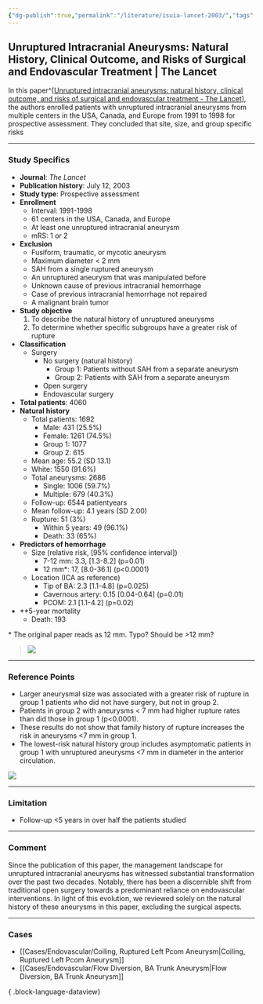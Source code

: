 ```yaml
---
{"dg-publish":true,"permalink":"/literature/isuia-lancet-2003/","tags":["anatomy","Lancet","aneurysm/unruptured"],"created":"2023-11-11T20:25:54.242-08:00","updated":"2023-11-11T22:23:57.866-08:00"}
---
```



## Unruptured Intracranial Aneurysms: Natural History, Clinical Outcome, and Risks of Surgical and Endovascular Treatment | The Lancet

In this paper^[[Unruptured intracranial aneurysms: natural history, clinical outcome, and risks of surgical and endovascular treatment - The Lancet](https://www.thelancet.com/journals/lancet/article/PIIS0140673603138603/fulltext)], the authors enrolled patients with unruptured intracranial aneurysms from multiple centers in the USA, Canada, and Europe from 1991 to 1998 for prospective assessment. They concluded that site, size, and group specific risks

---

### Study Specifics

- **Journal**: *The Lancet*
- **Publication history**: July 12, 2003
- **Study type**: Prospective assessment
- **Enrollment**
	- Interval: 1991-1998
	- 61 centers in the USA, Canada, and Europe
	- At least one unruptured intracranial aneurysm
	- mRS: 1 or 2
- **Exclusion**
	- Fusiform, traumatic, or mycotic aneurysm
	- Maximum diameter \< 2 mm
	- SAH from a single ruptured aneurysm
	- An unruptured aneurysm that was manipulated before
	- Unknown cause of previous intracranial hemorrhage 
	- Case of previous intracranial hemorrhage not repaired
	- A malignant brain tumor
- **Study objective**
	1. To describe the natural history of unruptured aneurysms
	2. To determine whether specific subgroups have a greater risk of rupture
- **Classification**
	- Surgery
		- No surgery (natural history)
			- Group 1: Patients without SAH from a separate aneurysm
			- Group 2: Patients with SAH from a separate aneurysm
		- Open surgery
		- Endovascular surgery
- **Total patients**: 4060 
- **Natural history**
	- Total patients: 1692
		- Male: 431 (25.5%)
		- Female: 1261 (74.5%)
		- Group 1: 1077
		- Group 2: 615
	- Mean age: 55.2 (SD 13.1)
	- White: 1550 (91.6%)
	- Total aneurysms: 2686
		- Single: 1006 (59.7%)
		- Multiple: 679 (40.3%)
	- Follow-up: 6544 patientyears
	- Mean follow-up: 4.1 years (SD 2.00)
	- Rupture: 51 (3%)
		- Within 5 years: 49 (96.1%)
		- Death: 33 (65%)
- **Predictors of hemorrhage**
	- Size (relative risk, \[95% confidence interval\])
		- 7-12 mm: 3.3, \[1.3-8.2\] (p=0.01)
		- 12 mm*: 17, \[8.0-36.1\] (p<0.0001)
	- Location (ICA as reference)
		- Tip of BA: 2.3 \[1.1-4.8\] (p=0.025)
		- Cavernous artery: 0.15 \[0.04-0.64\] (p=0.01)
		- PCOM: 2.1 \[1.1-4.2\] (p=0.02)
- **5-year mortality
	- Death: 193

\* The original paper reads as 12 mm. Typo? Should be \>12 mm?
> ![](https://i.imgur.com/fZBKHa9.png)

---

### Reference Points

- Larger aneurysmal size was associated with a greater risk of rupture in group 1 patients who did not have surgery, but not in group 2.
- Patients in group 2 with aneurysms \< 7 mm had higher rupture rates than did those in group 1 (p<0.0001).
- These results do not show that family history of rupture increases the risk in aneurysms \<7 mm in group 1.
- The lowest-risk natural history group includes asymptomatic patients in group 1 with unruptured aneurysms \<7 mm in diameter in the anterior circulation.

![](https://i.imgur.com/Hbj24XM.png)

---

### Limitation

- Follow-up \<5 years in over half the patients studied

---

### Comment

Since the publication of this paper, the management landscape for unruptured intracranial aneurysms has witnessed substantial transformation over the past two decades. Notably, there has been a discernible shift from traditional open surgery towards a predominant reliance on endovascular interventions. In light of this evolution, we reviewed solely on the natural history of these aneurysms in this paper, excluding the surgical aspects.

---
### Cases

- [[Cases/Endovascular/Coiling, Ruptured Left Pcom Aneurysm\|Coiling, Ruptured Left Pcom Aneurysm]]
- [[Cases/Endovascular/Flow Diversion, BA Trunk Aneurysm\|Flow Diversion, BA Trunk Aneurysm]]

{ .block-language-dataview}